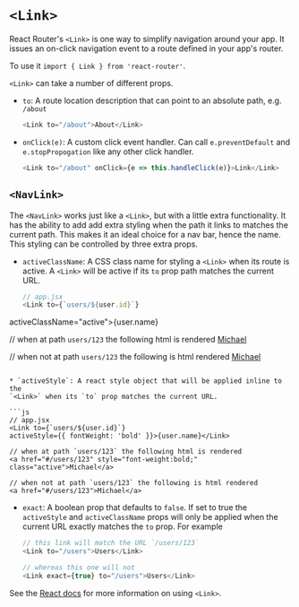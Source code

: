 # `<Link>`

React Router's `<Link>` is one way to simplify navigation around your
app. It issues an on-click navigation event to a route defined in your
app's router.

To use it `import { Link } from 'react-router'`.

`<Link>` can take a number of different props.

* `to`: A route location description that can point to an absolute path,
e.g. `/about`

  ```js
  <Link to="/about">About</Link>
  ```
* `onClick(e)`: A custom click event handler. Can call
`e.preventDefault` and `e.stopPropogation` like any other click handler.

  ```js
  <Link to="/about" onClick={e => this.handleClick(e)}>Link</Link>
  ```


## `<NavLink>`

The `<NavLink>` works just like a `<Link>`, but with a little extra
functionality. It has the ability to add add extra styling when the path
it links to matches the current path. This makes it an ideal choice for
a nav bar, hence the name.
This styling can be controlled by three extra props.

* `activeClassName`: A CSS class name for styling a `<Link>` when its
route is active.  A `<Link>` will be active if its `to` prop path
matches the current URL.

  ```js
  // app.jsx
  <Link to={`users/${user.id}`}
activeClassName="active">{user.name}</Link>

  // when at path `users/123` the following html is rendered
  <a href="#/users/123" class="active">Michael</a>

  // when not at path `users/123` the following is html rendered
  <a href="#/users/123">Michael</a>

  ```

* `activeStyle`: A react style object that will be applied inline to the
`<Link>` when its `to` prop matches the current URL.

  ```js
  // app.jsx
  <Link to={`users/${user.id}`}
  activeStyle={{ fontWeight: 'bold' }}>{user.name}</Link>

  // when at path `users/123` the following html is rendered
  <a href="#/users/123" style="font-weight:bold;"
class="active">Michael</a>

  // when not at path `users/123` the following is html rendered
  <a href="#/users/123">Michael</a>
  ```

* `exact`: A boolean prop that defaults to `false`.
If set to true the `activeStyle` and `activeClassName` props will only
be applied when the current URL exactly matches the `to` prop. For
example

  ```js
  // this link will match the URL `/users/123`
  <Link to="/users">Users</Link>

  // whereas this one will not
  <Link exact={true} to="/users">Users</Link>
  ```


See the [React
docs](https://github.com/ReactTraining/react-router/blob/master/docs/API.md#link) for more information on using `<Link>`.
